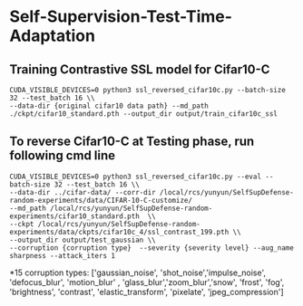 # Self-Supervision-Test-Time-Adaptation

## Training Contrastive SSL model for Cifar10-C

```
CUDA_VISIBLE_DEVICES=0 python3 ssl_reversed_cifar10c.py --batch-size 32 --test_batch 16 \\
--data-dir {original cifar10 data path} --md_path ./ckpt/cifar10_standard.pth --output_dir output/train_cifar10c_ssl
```

## To reverse Cifar10-C at Testing phase, run following cmd line

```
CUDA_VISIBLE_DEVICES=0 python3 ssl_reversed_cifar10c.py --eval --batch-size 32 --test_batch 16 \\
--data-dir ../cifar-data/ --corr-dir /local/rcs/yunyun/SelfSupDefense-random-experiments/data/CIFAR-10-C-customize/ 
--md_path /local/rcs/yunyun/SelfSupDefense-random-experiments/cifar10_standard.pth  \\
--ckpt /local/rcs/yunyun/SelfSupDefense-random-experiments/data/ckpts/cifar10c_4/ssl_contrast_199.pth \\ 
--output_dir output/test_gaussian \\
--corruption {corruption type}  --severity {severity level} --aug_name sharpness --attack_iters 1 
```

*15 corruption types: ['gaussian_noise', 'shot_noise','impulse_noise',
                      'defocus_blur', 'motion_blur' , 'glass_blur','zoom_blur','snow', 
                      'frost', 'fog', 'brightness', 'contrast', 'elastic_transform',
                      'pixelate', 'jpeg_compression']
